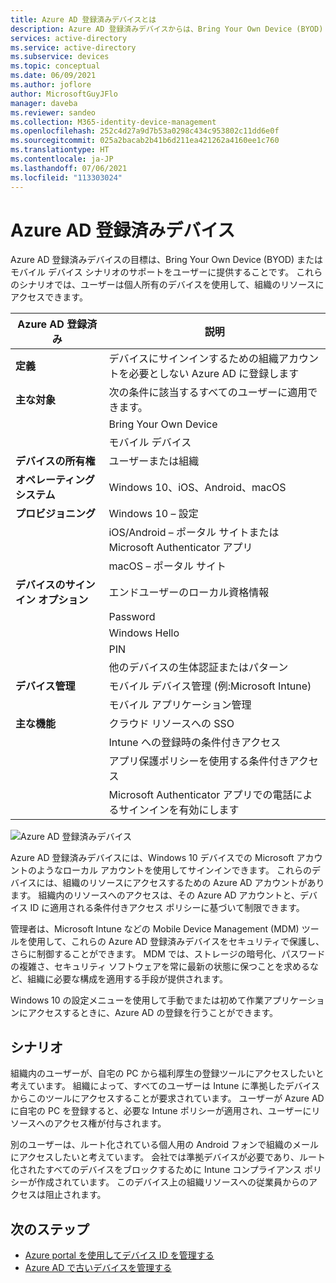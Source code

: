 ```yaml
---
title: Azure AD 登録済みデバイスとは
description: Azure AD 登録済みデバイスからは、Bring Your Own Device (BYOD) またはモバイル デバイス シナリオのサポートがユーザーに提供されます。そのしくみについて説明します。
services: active-directory
ms.service: active-directory
ms.subservice: devices
ms.topic: conceptual
ms.date: 06/09/2021
ms.author: joflore
author: MicrosoftGuyJFlo
manager: daveba
ms.reviewer: sandeo
ms.collection: M365-identity-device-management
ms.openlocfilehash: 252c4d27a9d7b53a0298c434c953802c11dd6e0f
ms.sourcegitcommit: 025a2bacab2b41b6d211ea421262a4160ee1c760
ms.translationtype: HT
ms.contentlocale: ja-JP
ms.lasthandoff: 07/06/2021
ms.locfileid: "113303024"
---
```

# <a name="azure-ad-registered-devices"></a>Azure AD 登録済みデバイス

Azure AD 登録済みデバイスの目標は、Bring Your Own Device (BYOD) またはモバイル デバイス シナリオのサポートをユーザーに提供することです。 これらのシナリオでは、ユーザーは個人所有のデバイスを使用して、組織のリソースにアクセスできます。

| Azure AD 登録済み | 説明 |
| --- | --- |
| **定義** | デバイスにサインインするための組織アカウントを必要としない Azure AD に登録します |
| **主な対象** | 次の条件に該当するすべてのユーザーに適用できます。 |
|   | Bring Your Own Device |
|   | モバイル デバイス |
| **デバイスの所有権** | ユーザーまたは組織 |
| **オペレーティング システム** | Windows 10、iOS、Android、macOS |
| **プロビジョニング** | Windows 10 – 設定 |
|   | iOS/Android – ポータル サイトまたは Microsoft Authenticator アプリ |
|   | macOS – ポータル サイト |
| **デバイスのサインイン オプション** | エンドユーザーのローカル資格情報 |
|   | Password |
|   | Windows Hello |
|   | PIN |
|   | 他のデバイスの生体認証またはパターン |
| **デバイス管理** | モバイル デバイス管理 (例:Microsoft Intune) |
|   | モバイル アプリケーション管理 |
| **主な機能** | クラウド リソースへの SSO |
|   | Intune への登録時の条件付きアクセス |
|   | アプリ保護ポリシーを使用する条件付きアクセス |
|   | Microsoft Authenticator アプリでの電話によるサインインを有効にします |

![Azure AD 登録済みデバイス](./media/concept-azure-ad-register/azure-ad-registered-device.png)

Azure AD 登録済みデバイスには、Windows 10 デバイスでの Microsoft アカウントのようなローカル アカウントを使用してサインインできます。 これらのデバイスには、組織のリソースにアクセスするための Azure AD アカウントがあります。 組織内のリソースへのアクセスは、その Azure AD アカウントと、デバイス ID に適用される条件付きアクセス ポリシーに基づいて制限できます。

管理者は、Microsoft Intune などの Mobile Device Management (MDM) ツールを使用して、これらの Azure AD 登録済みデバイスをセキュリティで保護し、さらに制御することができます。 MDM では、ストレージの暗号化、パスワードの複雑さ、セキュリティ ソフトウェアを常に最新の状態に保つことを求めるなど、組織に必要な構成を適用する手段が提供されます。 

Windows 10 の設定メニューを使用して手動でまたは初めて作業アプリケーションにアクセスするときに、Azure AD の登録を行うことができます。 

## <a name="scenarios"></a>シナリオ

組織内のユーザーが、自宅の PC から福利厚生の登録ツールにアクセスしたいと考えています。 組織によって、すべてのユーザーは Intune に準拠したデバイスからこのツールにアクセスすることが要求されています。 ユーザーが Azure AD に自宅の PC を登録すると、必要な Intune ポリシーが適用され、ユーザーにリソースへのアクセス権が付与されます。

別のユーザーは、ルート化されている個人用の Android フォンで組織のメールにアクセスしたいと考えています。 会社では準拠デバイスが必要であり、ルート化されたすべてのデバイスをブロックするために Intune コンプライアンス ポリシーが作成されています。 このデバイス上の組織リソースへの従業員からのアクセスは阻止されます。

## <a name="next-steps"></a>次のステップ

- [Azure portal を使用してデバイス ID を管理する](device-management-azure-portal.md)
- [Azure AD で古いデバイスを管理する](manage-stale-devices.md)
